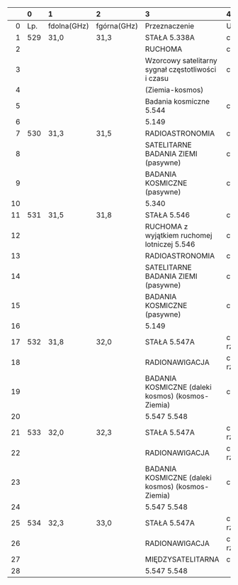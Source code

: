 |    | 0   | 1           | 2           | 3                                                  | 4               |
|---:|:----|:------------|:------------|:---------------------------------------------------|:----------------|
|  0 | Lp. | fdolna(GHz) | fgórna(GHz) | Przeznaczenie                                      | Użytkowanie     |
|  1 | 529 | 31,0        | 31,3        | STAŁA 5.338A                                       | cywilne         |
|  2 |     |             |             | RUCHOMA                                            | cywilne         |
|  3 |     |             |             | Wzorcowy satelitarny sygnał częstotliwości i czasu | cywilne         |
|  4 |     |             |             | (Ziemia-kosmos)                                    |                 |
|  5 |     |             |             | Badania kosmiczne 5.544                            | cywilne         |
|  6 |     |             |             | 5.149                                              |                 |
|  7 | 530 | 31,3        | 31,5        | RADIOASTRONOMIA                                    | cywilne         |
|  8 |     |             |             | SATELITARNE BADANIA ZIEMI (pasywne)                | cywilne         |
|  9 |     |             |             | BADANIA KOSMICZNE (pasywne)                        | cywilne         |
| 10 |     |             |             | 5.340                                              |                 |
| 11 | 531 | 31,5        | 31,8        | STAŁA 5.546                                        | cywilne         |
| 12 |     |             |             | RUCHOMA z wyjątkiem ruchomej lotniczej 5.546       | cywilne         |
| 13 |     |             |             | RADIOASTRONOMIA                                    | cywilne         |
| 14 |     |             |             | SATELITARNE BADANIA ZIEMI (pasywne)                | cywilne         |
| 15 |     |             |             | BADANIA KOSMICZNE (pasywne)                        | cywilne         |
| 16 |     |             |             | 5.149                                              |                 |
| 17 | 532 | 31,8        | 32,0        | STAŁA 5.547A                                       | cywilno-rządowe |
| 18 |     |             |             | RADIONAWIGACJA                                     | cywilno-rządowe |
| 19 |     |             |             | BADANIA KOSMICZNE (daleki kosmos) (kosmos-Ziemia)  | cywilne         |
| 20 |     |             |             | 5.547 5.548                                        |                 |
| 21 | 533 | 32,0        | 32,3        | STAŁA 5.547A                                       | cywilno-rządowe |
| 22 |     |             |             | RADIONAWIGACJA                                     | cywilno-rządowe |
| 23 |     |             |             | BADANIA KOSMICZNE (daleki kosmos) (kosmos-Ziemia)  | cywilne         |
| 24 |     |             |             | 5.547 5.548                                        |                 |
| 25 | 534 | 32,3        | 33,0        | STAŁA 5.547A                                       | cywilno-rządowe |
| 26 |     |             |             | RADIONAWIGACJA                                     | cywilno-rządowe |
| 27 |     |             |             | MIĘDZYSATELITARNA                                  | cywilne         |
| 28 |     |             |             | 5.547 5.548                                        |                 |